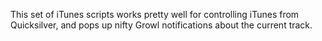 This set of iTunes scripts works pretty well for controlling iTunes from Quicksilver, and pops up nifty Growl notifications about the current track.